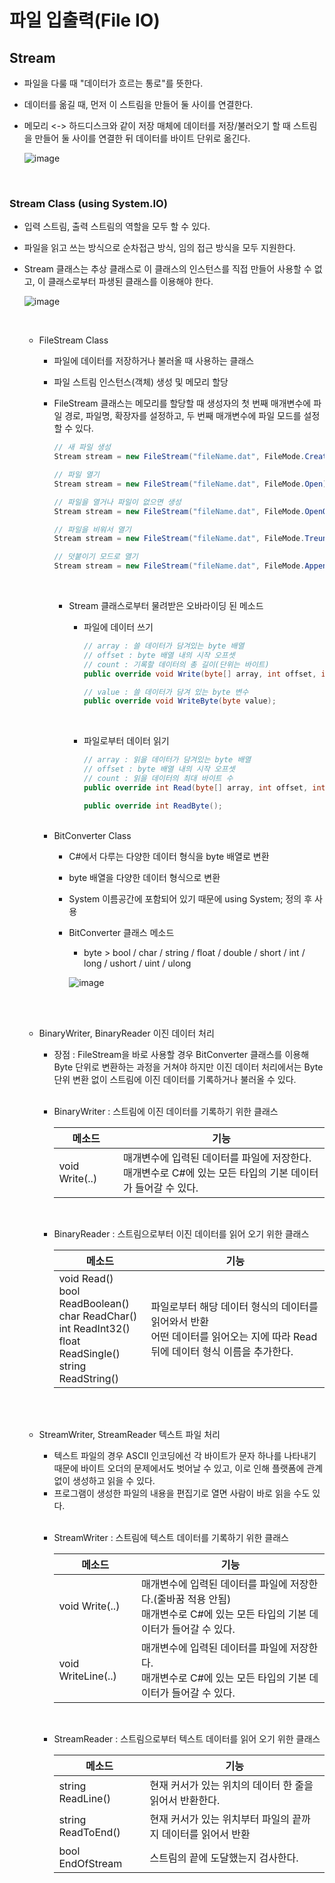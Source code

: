# 파일 입출력(File IO)

## Stream

- 파일을 다룰 때 "데이터가 흐르는 통로"를 뜻한다.
- 데이터를 옮길 때, 먼저 이 스트림을 만들어 둘 사이를 연결한다.

- 메모리 <-> 하드디스크와 같이 저장 매체에 데이터를 저장/불러오기 할 때 스트림을 만들어 둘 사이를 연결한 뒤 데이터를 바이트 단위로 옮긴다.
  
  ![image](https://github.com/SShinMJ/TIL/assets/82142527/b6e97eaa-ddc4-4daf-8914-9a96f4e319e9)

<br>

### Stream Class (using System.IO)

- 입력 스트림, 출력 스트림의 역할을 모두 할 수 있다.
- 파일을 읽고 쓰는 방식으로 순차접근 방식, 임의 접근 방식을 모두 지원한다.
- Stream 클래스는 추상 클래스로 이 클래스의 인스턴스를 직접 만들어 사용할 수 없고, 이 클래스로부터 파생된 클래스를 이용해야 한다.

  ![image](https://github.com/SShinMJ/TIL/assets/82142527/4d946f76-1bb2-4aaf-8d19-4846b73a89df)

  <br>

  - FileStream Class
    - 파일에 데이터를 저장하거나 불러올 때 사용하는 클래스
    - 파일 스트림 인스턴스(객체) 생성 및 메모리 할당
    - FileStream 클래스는 메모리를 할당할 때 생성자의 첫 번째 매개변수에 파일 경로, 파일명, 확장자를 설정하고, 두 번째 매개변수에 파일 모드를 설정할 수 있다.

      ```csharp
      // 새 파일 생성
      Stream stream = new FileStream("fileName.dat", FileMode.Create);

      // 파일 열기
      Stream stream = new FileStream("fileName.dat", FileMode.Open);

      // 파일을 열거나 파일이 없으면 생성
      Stream stream = new FileStream("fileName.dat", FileMode.OpenOrCreate);

      // 파일을 비워서 열기
      Stream stream = new FileStream("fileName.dat", FileMode.Treuncate);

      // 덧붙이기 모드로 열기
      Stream stream = new FileStream("fileName.dat", FileMode.Append);
      ```

      <br>

      - Stream 클래스로부터 물려받은 오바라이딩 된 메소드
        - 파일에 데이터 쓰기
          
          ```csharp
          // array : 쓸 데이터가 담겨있는 byte 배열
          // offset : byte 배열 내의 시작 오프셋
          // count : 기록할 데이터의 총 길이(단위는 바이트)
          public override void Write(byte[] array, int offset, int count);

          // value : 쓸 데이터가 담겨 있는 byte 변수
          public override void WriteByte(byte value);
          ```

        <br>

        - 파일로부터 데이터 읽기

          ```csharp
          // array : 읽을 데이터가 담겨있는 byte 배열
          // offset : byte 배열 내의 시작 오프셋
          // count : 읽을 데이터의 최대 바이트 수
          public override int Read(byte[] array, int offset, int count);

          public override int ReadByte();
          ```

    <br>

    - BitConverter Class
      - C#에서 다루는 다양한 데이터 형식을 byte 배열로 변환
      - byte 배열을 다양한 데이터 형식으로 변환
      - System 이름공간에 포함되어 있기 때문에 using System; 정의 후 사용
      - BitConverter 클래스 메소드
        - byte > bool / char / string / float / double / short / int / long / ushort / uint / ulong

        ![image](https://github.com/SShinMJ/TIL/assets/82142527/f3fc6e70-46d1-4a96-8816-d2c867c08efe)

  <br><br>

  - BinaryWriter, BinaryReader 이진 데이터 처리
    - 장점 : FileStream을 바로 사용할 경우 BitConverter 클래스를 이용해 Byte 단위로 변환하는 과정을 거쳐야 하지만 이진 데이터 처리에서는 Byte 단위 변환 없이 스트림에 이진 데이터를 기록하거나 불러올 수 있다.

    <br>

    - BinaryWriter : 스트림에 이진 데이터를 기록하기 위한 클래스

      | 메소드 | 기능 |
      |-------|-------|
      | void Write(..) | 매개변수에 입력된 데이터를 파일에 저장한다.<br>매개변수로 C#에 있는 모든 타입의 기본 데이터가 들어갈 수 있다. |

      <br>

    - BinaryReader : 스트림으로부터 이진 데이터를 읽어 오기 위한 클래스

      | 메소드 | 기능 |
      |-------|-------|
      | void Read()<br>bool ReadBoolean()<br>char ReadChar()<br>int ReadInt32()<br>float ReadSingle()<br>string ReadString() | 파일로부터 해당 데이터 형식의 데이터를 읽어와서 반환<br>어떤 데이터를 읽어오는 지에 따라 Read 뒤에 데이터 형식 이름을 추가한다. |
   
  <br><br>

  - StreamWriter, StreamReader 텍스트 파일 처리

    - 텍스트 파일의 경우 ASCII 인코딩에선 각 바이트가 문자 하나를 나타내기 때문에 바이트 오더의 문제에서도 벗어날 수 있고, 이로 인해 플랫폼에 관계없이 생성하고 읽을 수 있다.
    - 프로그램이 생성한 파일의 내용을 편집기로 열면 사람이 바로 읽을 수도 있다.

    <br>

    - StreamWriter : 스트림에 텍스트 데이터를 기록하기 위한 클래스

      | 메소드 | 기능 |
      |-------|-------|
      | void Write(..) | 매개변수에 입력된 데이터를 파일에 저장한다.(줄바꿈 적용 안됨)<br>매개변수로 C#에 있는 모든 타입의 기본 데이터가 들어갈 수 있다. |
      | void WriteLine(..) | 매개변수에 입력된 데이터를 파일에 저장한다.<br>매개변수로 C#에 있는 모든 타입의 기본 데이터가 들어갈 수 있다. |

      <br>

    - StreamReader : 스트림으로부터 텍스트 데이터를 읽어 오기 위한 클래스

      | 메소드 | 기능 |
      |-------|-------|
      | string ReadLine() | 현재 커서가 있는 위치의 데이터 한 줄을 읽어서 반환한다. |
      | string ReadToEnd() | 현재 커서가 있는 위치부터 파일의 끝까지 데이터를 읽어서 반환 |
      | bool EndOfStream | 스트림의 끝에 도달했는지 검사한다. |
   
